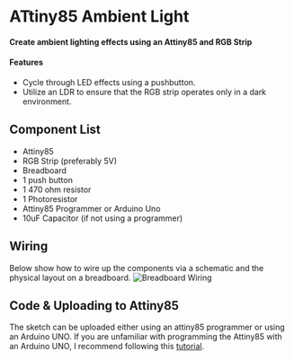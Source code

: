 # ATtiny85 Ambient Light
#### Create ambient lighting effects using an Attiny85 and RGB Strip
#### Features
+ Cycle through LED effects using a pushbutton.
+ Utilize an LDR to ensure that the RGB strip operates only in a dark environment.
## Component List
+ Attiny85
+ RGB Strip (preferably 5V)
+ Breadboard 
+ 1 push button
+ 1 470 ohm resistor
+ 1 Photoresistor
+ Attiny85 Programmer or Arduino Uno
+ 10uF Capacitor (if not using a programmer)
## Wiring
Below show how to wire up the components via a schematic and the physical layout on a breadboard.
![Breadboard Wiring](https://github.com/NeonVulture/Arduino-Projects/blob/main/ATtiny85-Ambient-Light/Assets/Wiring_Diagram.PNG "Breadboard Wiring")

## Code & Uploading to Attiny85
The sketch can be uploaded either using an attiny85 programmer or using an Arduino UNO. If you are unfamiliar with programming the Attiny85 with an Arduino UNO, I recommend following this [tutorial](https://create.arduino.cc/projecthub/arjun/programming-attiny85-with-arduino-uno-afb829).
